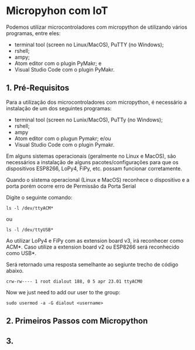 # Micropyhon com IoT

Podemos utilizar microcontroladores com micropython de utilizando vários programas, entre eles: 
  - terminal tool (screen no Linux/MacOS), PuTTY (no Windows); 
  - rshell; 
  - ampy;
  - Atom editor com o plugin PyMakr; e 
  - Visual Studio Code com o plugin PyMakr.
  
## 1. Pré-Requisitos

Para a utilização dos microcontroladores com micropython, é necessário a instalação de um dos seguintes programas:
  - terminal tool (screen no Lunix/MacOS), PuTTy (no Windows);
  - rshell;
  - ampy
  - Atom editor com o plugun Pymakr; e/ou
  - Visual Studio Code com o plugin Pymakr.

Em alguns sistemas operacionais (geralmente no Linux e MacOS), são necessários a instalação de alguns pacotes/configurações para que os dispositivos ESP8266, LoPy4, FiPy, etc. possam funcionar corretamente.

Quando o sistema operacional (Linux e MacOS) reconhece o dispositivo e a porta porém ocorre erro de Permissão da Porta Serial

Digite o seguinte comando:
```
ls -l /dev/ttyACM*
```
ou 
```
ls -l /dev/ttyUSB*
```

Ao utilizar LoPy4 e FiPy com as extension board v3, irá reconhecer como ACM*. Caso utilize a extension board v2 ou ESP8266 será reconhecido como USB*.

Será retornado uma resposta semelhante ao segiunte trecho de código abaixo.
```
crw-rw---- 1 root dialout 188, 0 5 apr 23.01 ttyACM0
```
Now we just need to add our user to the group:
```
sudo usermod -a -G dialout <username> 
```

## 2. Primeiros Passos com Micropython


## 3.  


